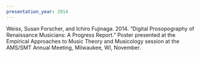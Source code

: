 ```yaml
---
presentation_year: 2014
---
```

Weiss, Susan Forscher, and Ichiro Fujinaga. 2014. “Digital Prosopography of Renaissance Musicians: A Progress Report.” Poster presented at the Empirical Approaches to Music Theory and Musicology session at the AMS/SMT Annual Meeting, Milwaukee, WI, November.
